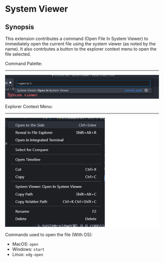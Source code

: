 # System Viewer

## Synopsis
This extension contributes a command \(Open File In System Viewer\) to immediately open the current
file using the system viewer (as noted by the name). It also contrbutes a button to the explorer
context menu to open the file selected.

Command Palette:
__________________________________________________________________________________________________________________
![command in Command Palette](./images/screenshots/command_palette.png)

Explorer Context Menu:
__________________________________________________________________________________________________________________
![Command in Explorer Context Menu](./images/screenshots/explorer_context.png)


Commands used to open the file (With OS):
- MacOS: `open`
- Windows: `start`
- Linux: `xdg-open` 